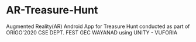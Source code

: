 # AR-Treasure-Hunt
Augmented Reality(AR) Android App for Treasure Hunt conducted as part of ORIGO'2020 CSE DEPT. FEST GEC WAYANAD using UNITY - VUFORIA
